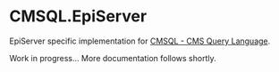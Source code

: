 # CMSQL.EpiServer
EpiServer specific implementation for [CMSQL - CMS Query Language](https://github.com/rbaarda/Cmsql).

Work in progress... More documentation follows shortly.